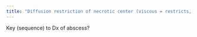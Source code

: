 ```yaml
---
title: "Diffusion restriction of necrotic center (viscous = restricts, high on DWI)"
---
```

Key (sequence) to Dx of abscess?


